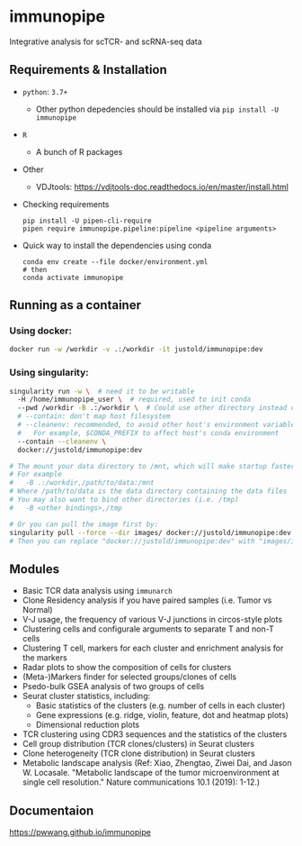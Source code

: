 # immunopipe

Integrative analysis for scTCR- and scRNA-seq data

## Requirements & Installation

- `python`: `3.7+`
    - Other python depedencies should be installed via `pip install -U immunopipe`

- `R`
    - A bunch of R packages

- Other
  - VDJtools: https://vdjtools-doc.readthedocs.io/en/master/install.html

- Checking requirements

  ```shell
  pip install -U pipen-cli-require
  pipen require immunopipe.pipeline:pipeline <pipeline arguments>
  ```

- Quick way to install the dependencies using conda
  ```shell
  conda env create --file docker/environment.yml
  # then
  conda activate immunopipe
  ```

## Running as a container

### Using docker:

```bash
docker run -w /workdir -v .:/workdir -it justold/immunopipe:dev
```

### Using singularity:

```bash
singularity run -w \  # need it to be writable
  -H /home/immunopipe_user \  # required, used to init conda
  --pwd /workdir -B .:/workdir \  # Could use other directory instead of "."
  # --contain: don't map host filesystem
  # --cleanenv: recommended, to avoid other host's environment variables to be used
  #   For example, $CONDA_PREFIX to affect host's conda environment
  --contain --cleanenv \
  docker://justold/immunopipe:dev

# The mount your data directory to /mnt, which will make startup faster
# For example
#   -B .:/workdir,/path/to/data:/mnt
# Where /path/to/data is the data directory containing the data files
# You may also want to bind other directories (i.e. /tmp)
#   -B <other bindings>,/tmp

# Or you can pull the image first by:
singularity pull --force --dir images/ docker://justold/immunopipe:dev
# Then you can replace "docker://justold/immunopipe:dev" with "images/immunopipe.sif"
```

## Modules

- Basic TCR data analysis using `immunarch`
- Clone Residency analysis if you have paired samples (i.e. Tumor vs Normal)
- V-J usage, the frequency of various V-J junctions in circos-style plots
- Clustering cells and configurale arguments to separate T and non-T cells
- Clustering T cell, markers for each cluster and enrichment analysis for the markers
- Radar plots to show the composition of cells for clusters
- (Meta-)Markers finder for selected groups/clones of cells
- Psedo-bulk GSEA analysis of two groups of cells
- Seurat cluster statistics, including:
  - Basic statistics of the clusters (e.g. number of cells in each cluster)
  - Gene expressions (e.g. ridge, violin, feature, dot and heatmap plots)
  - Dimensional reduction plots
- TCR clustering using CDR3 sequences and the statistics of the clusters
- Cell group distribution (TCR clones/clusters) in Seurat clusters
- Clone heterogeneity (TCR clone distribution) in Seurat clusters
- Metabolic landscape analysis (Ref: Xiao, Zhengtao, Ziwei Dai, and Jason W. Locasale. "Metabolic landscape of the tumor microenvironment at single cell resolution." Nature communications 10.1 (2019): 1-12.)

## Documentaion

https://pwwang.github.io/immunopipe
